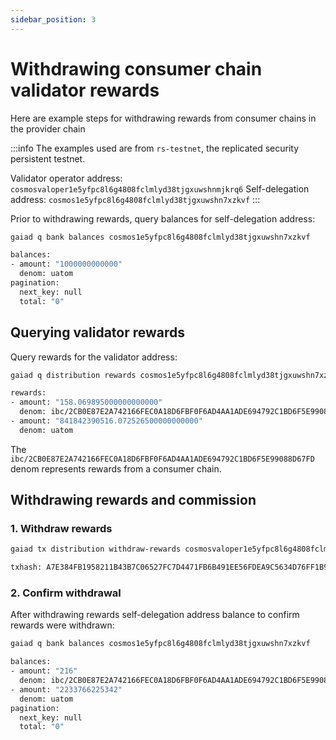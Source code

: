 ```yaml
---
sidebar_position: 3
---
```


# Withdrawing consumer chain validator rewards

Here are example steps for withdrawing rewards from consumer chains in the provider chain

:::info
The examples used are from `rs-testnet`, the replicated security persistent testnet.

Validator operator address: `cosmosvaloper1e5yfpc8l6g4808fclmlyd38tjgxuwshnmjkrq6`
Self-delegation address: `cosmos1e5yfpc8l6g4808fclmlyd38tjgxuwshn7xzkvf`
:::

Prior to withdrawing rewards, query balances for self-delegation address:

```bash
gaiad q bank balances cosmos1e5yfpc8l6g4808fclmlyd38tjgxuwshn7xzkvf

balances:
- amount: "1000000000000"
  denom: uatom
pagination:
  next_key: null
  total: "0"
```

## Querying validator rewards
Query rewards for the validator address:

```bash
gaiad q distribution rewards cosmos1e5yfpc8l6g4808fclmlyd38tjgxuwshn7xzkvf cosmosvaloper1e5yfpc8l6g4808fclmlyd38tjgxuwshnmjkrq6

rewards:
- amount: "158.069895000000000000"
  denom: ibc/2CB0E87E2A742166FEC0A18D6FBF0F6AD4AA1ADE694792C1BD6F5E99088D67FD
- amount: "841842390516.072526500000000000"
  denom: uatom
```

The `ibc/2CB0E87E2A742166FEC0A18D6FBF0F6AD4AA1ADE694792C1BD6F5E99088D67FD` denom represents rewards from a consumer chain.


## Withdrawing rewards and commission

### 1. Withdraw rewards
```bash
gaiad tx distribution withdraw-rewards cosmosvaloper1e5yfpc8l6g4808fclmlyd38tjgxuwshnmjkrq6 --from cosmos1e5yfpc8l6g4808fclmlyd38tjgxuwshn7xzkvf --commission --chain-id provider --gas auto --fees 500uatom -b block -y

txhash: A7E384FB1958211B43B7C06527FC7D4471FB6B491EE56FDEA9C5634D76FF1B9A
```

### 2. Confirm withdrawal
After withdrawing rewards self-delegation address balance to confirm rewards were withdrawn:

```bash
gaiad q bank balances cosmos1e5yfpc8l6g4808fclmlyd38tjgxuwshn7xzkvf

balances:
- amount: "216"
  denom: ibc/2CB0E87E2A742166FEC0A18D6FBF0F6AD4AA1ADE694792C1BD6F5E99088D67FD
- amount: "2233766225342"
  denom: uatom
pagination:
  next_key: null
  total: "0"
```
